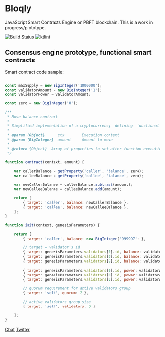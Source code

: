 # Bloqly

JavaScript Smart Contracts Engine on PBFT blockchain. This is a work in progress/prototype.

[![Build Status](https://travis-ci.org/slavasn/bloqly.svg?branch=master)](https://travis-ci.org/slavasn/bloqly)
[![ktlint](https://img.shields.io/badge/code%20style-%E2%9D%A4-FF4081.svg)](https://ktlint.github.io/)

## Consensus engine prototype, functional smart contracts

Smart contract code sample:

```JavaScript

const maxSupply = new BigInteger('1000000');
const validatorAmount = new BigInteger('1');
const validatorPower = validatorAmount;

const zero = new BigInteger('0');

/**
 * Move balance contract
 *
 * Simplified implementation of a cryptocurrency  defining  functional  smart contract
 *
 * @param {Object}      ctx        Execution context
 * @param {BigInteger}  amount     Amount to move
 *
 * @return {Object}  Array of properties to set after function execution
 */

function contract(context, amount) {

    var callerBalance = getProperty('caller', 'balance', zero);
    var calleeBalance = getProperty('callee', 'balance', zero);

    var newCallerBalance = callerBalance.subtract(amount);
    var newCalleeBalance = calleeBalance.add(amount);

    return [
        { target: 'caller', balance: newCallerBalance },
        { target: 'callee', balance: newCalleeBalance },
    ];
}

function init(context, genesisParameters) {

    return [
        { target: 'caller', balance: new BigInteger('999997') },

        // target = validator's id
        { target: genesisParameters.validators[0].id, balance: validatorAmount },
        { target: genesisParameters.validators[1].id, balance: validatorAmount },
        { target: genesisParameters.validators[2].id, balance: validatorAmount },
        
        { target: genesisParameters.validators[0].id, power: validatorAmount },
        { target: genesisParameters.validators[1].id, power: validatorAmount },
        { target: genesisParameters.validators[2].id, power: validatorAmount },

        // quorum requirement for active validators group
        { target: 'self', quorum: 2 },

        // active validators group size
        { target: 'self', validators: 3 }

    ];
}

```

[Chat](https://riot.im/app/#/room/#bloqly:matrix.org)
[Twitter](https://twitter.com/slava_snezhkov)
